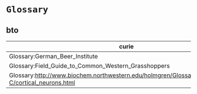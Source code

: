 # `Glossary`

## bto

| curie                                                                                                  |   usages | nodes                                             |
|--------------------------------------------------------------------------------------------------------|----------|---------------------------------------------------|
| Glossary:German_Beer_Institute                                                                         |        1 | [BTO:0003365](https://bioregistry.io/BTO:0003365) |
| Glossary:Field_Guide_to_Common_Western_Grasshoppers                                                    |        1 | [BTO:0003870](https://bioregistry.io/BTO:0003870) |
| Glossary:http://www.biochem.northwestern.edu/holmgren/Glossary/Definitions/Def-C/cortical_neurons.html |        1 | [BTO:0004102](https://bioregistry.io/BTO:0004102) |

